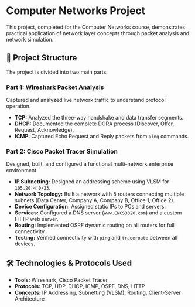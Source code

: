 # Computer Networks Project

This project, completed for the Computer Networks course, demonstrates practical application of network layer concepts through packet analysis and network simulation.

## 📁 Project Structure

The project is divided into two main parts:

### Part 1: Wireshark Packet Analysis
Captured and analyzed live network traffic to understand protocol operation.
- **TCP:** Analyzed the three-way handshake and data transfer segments.
- **DHCP:** Documented the complete DORA process (Discover, Offer, Request, Acknowledge).
- **ICMP:** Captured Echo Request and Reply packets from `ping` commands.

### Part 2: Cisco Packet Tracer Simulation
Designed, built, and configured a functional multi-network enterprise environment.
- **IP Subnetting:** Designed an addressing scheme using VLSM for `105.20.4.0/23`.
- **Network Topology:** Built a network with 5 routers connecting multiple subnets (Data Center, Company A, Company B, Office 1, Office 2).
- **Device Configuration:** Assigned static IPs to PCs and servers.
- **Services:** Configured a DNS server (`www.ENCS3320.com`) and a custom HTTP web server.
- **Routing:** Implemented OSPF dynamic routing on all routers for full connectivity.
- **Testing:** Verified connectivity with `ping` and `traceroute` between all devices.

## 🛠️ Technologies & Protocols Used

- **Tools:** Wireshark, Cisco Packet Tracer
- **Protocols:** TCP, UDP, DHCP, ICMP, OSPF, DNS, HTTP
- **Concepts:** IP Addressing, Subnetting (VLSM), Routing, Client-Server Architecture

